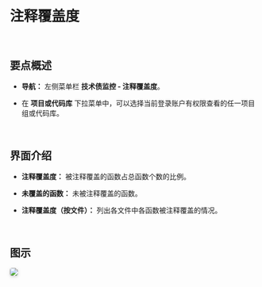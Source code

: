 # 注释覆盖度

<br>

## 要点概述
- **导航：** 左侧菜单栏 **技术债监控 - 注释覆盖度**。

- 在 **项目或代码库** 下拉菜单中，可以选择当前登录账户有权限查看的任一项目组或代码库。

<br>

## 界面介绍

- **注释覆盖度：** 被注释覆盖的函数占总函数个数的比例。

- **未覆盖的函数：** 未被注释覆盖的函数。

- **注释覆盖度（按文件）：** 列出各文件中各函数被注释覆盖的情况。

<br>

## 图示

<img style="border-radius: 0.3125em;
    box-shadow: 0 2px 4px 0 rgba(34,36,38,.12),0 2px 10px 0 rgba(34,36,38,.08);" src="https://release-notes.oss-cn-zhangjiakou.aliyuncs.com/img/DocCoverage.png" />